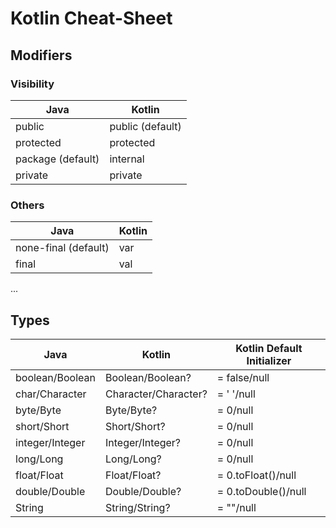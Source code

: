# Kotlin Cheat-Sheet

## Modifiers

### Visibility
| Java | Kotlin |
| --- | --- |
| public | public (default) |
| protected | protected |
| package (default) | internal |
| private | private |

### Others
| Java | Kotlin |
| --- | --- |
| none-final (default) | var |
| final | val |
...


## Types
| Java | Kotlin | Kotlin Default Initializer |
| --- | --- | --- |
|boolean/Boolean | Boolean/Boolean? | = false/null |
|char/Character | Character/Character? | = ' '/null |
|byte/Byte | Byte/Byte? | = 0/null |
|short/Short | Short/Short? | = 0/null |
|integer/Integer | Integer/Integer? | = 0/null |
|long/Long | Long/Long? | = 0/null |
|float/Float | Float/Float? | = 0.toFloat()/null |
|double/Double | Double/Double? | = 0.toDouble()/null |
|String | String/String? |  = ""/null |



